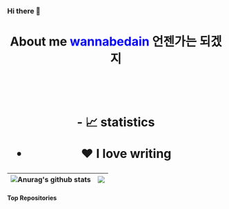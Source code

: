 ### Hi there 👋



<h1 align="center">  About me <span style="color:blue"> wannabedain </span> 언젠가는 되겠지 </h1>
</br></br></br>


<h1 align="center">
- 📈 statistics 

- ❤️ I love writing 
</h1>


|<img align="center" src="https://github-readme-stats.vercel.app/api?username=wannabedain&show_icons=true&include_all_commits=true&theme=buefy&hide_border=true" alt="Anurag's github stats" /></a> |<img align="center" src="https://github-readme-stats.vercel.app/api/top-langs/?username=wannabedain&layout=compact&theme=buefy&hide_border=true" /></a> |
| ------------- | ------------- |


#### Top Repositories
